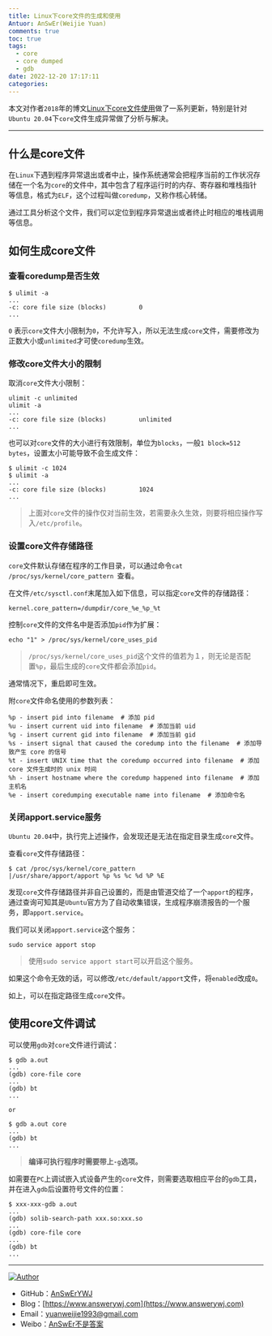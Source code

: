 ```yaml
---
title: Linux下core文件的生成和使用
Antuor: AnSwEr(Weijie Yuan)
comments: true
toc: true
tags:
  - core
  - core dumped
  - gdb
date: 2022-12-20 17:17:11
categories:
---
```


本文对作者`2018`年的博文[Linux下core文件使用](https://answerywj.com/2018/03/07/usage-of-core-in-linux/)做了一系列更新，特别是针对`Ubuntu 20.04`下`core`文件生成异常做了分析与解决。

-----
<!--more-->

## 什么是core文件
在`Linux`下遇到程序异常退出或者中止，操作系统通常会把程序当前的工作状况存储在一个名为`core`的文件中，其中包含了程序运行时的内存、寄存器和堆栈指针等信息，格式为`ELF`，这个过程叫做`coredump`，又称作核心转储。

通过工具分析这个文件，我们可以定位到程序异常退出或者终止时相应的堆栈调用等信息。

## 如何生成core文件
### 查看coredump是否生效
```
$ ulimit -a
...
-c: core file size (blocks)         0
...
```
`0` 表示`core`文件大小限制为`0`，不允许写入，所以无法生成`core`文件，需要修改为正数大小或`unlimited`才可使`coredump`生效。

### 修改core文件大小的限制
取消`core`文件大小限制：
```
ulimit -c unlimited
ulimit -a
...
-c: core file size (blocks)         unlimited
...
```

也可以对`core`文件的大小进行有效限制，单位为`blocks`，一般`1 block=512 bytes`，设置太小可能导致不会生成文件：
```
$ ulimit -c 1024
$ ulimit -a
...
-c: core file size (blocks)         1024
...
```

> 上面对`core`文件的操作仅对当前生效，若需要永久生效，则要将相应操作写入`/etc/profile`。

### 设置core文件存储路径
`core`文件默认存储在程序的工作目录，可以通过命令`cat /proc/sys/kernel/core_pattern
`查看。

在文件`/etc/sysctl.conf`末尾加入如下信息，可以指定`core`文件的存储路径：
```
kernel.core_pattern=/dumpdir/core_%e_%p_%t
```

控制`core`文件的文件名中是否添加`pid`作为扩展：
```
echo "1" > /proc/sys/kernel/core_uses_pid  
```
> `/proc/sys/kernel/core_uses_pid`这个文件的值若为１，则无论是否配置`%p`，最后生成的`core`文件都会添加`pid`。

通常情况下，重启即可生效。

附`core`文件命名使用的参数列表：
```
%p - insert pid into filename  # 添加 pid 
%u - insert current uid into filename  # 添加当前 uid 
%g - insert current gid into filename  # 添加当前 gid 
%s - insert signal that caused the coredump into the filename  # 添加导致产生 core 的信号 
%t - insert UNIX time that the coredump occurred into filename  # 添加 core 文件生成时的 unix 时间 
%h - insert hostname where the coredump happened into filename  # 添加主机名 
%e - insert coredumping executable name into filename  # 添加命令名
```
### 关闭apport.service服务
`Ubuntu 20.04`中，执行完上述操作，会发现还是无法在指定目录生成`core`文件。

查看`core`文件存储路径：
```
$ cat /proc/sys/kernel/core_pattern
|/usr/share/apport/apport %p %s %c %d %P %E
```
发现`core`文件存储路径并非自己设置的，而是由管道交给了一个`apport`的程序，通过查询可知其是`Ubuntu`官方为了自动收集错误，生成程序崩溃报告的一个服务，即`apport.service`。

我们可以关闭`apport.service`这个服务：
```
sudo service apport stop
```
> 使用`sudo service apport start`可以开启这个服务。

如果这个命令无效的话，可以修改`/etc/default/apport`文件，将`enabled`改成`0`。

如上，可以在指定路径生成`core`文件。

## 使用core文件调试
可以使用`gdb`对`core`文件进行调试：
```
$ gdb a.out
...
(gdb) core-file core
...
(gdb) bt 
...

or

$ gdb a.out core
...
(gdb) bt 
...
```
> **编译可执行程序时需要带上`-g`选项。**


如需要在`PC`上调试嵌入式设备产生的`core`文件，则需要选取相应平台的`gdb`工具，并在进入`gdb`后设置符号文件的位置：
```
$ xxx-xxx-gdb a.out
...
(gdb) solib-search-path xxx.so:xxx.so
...
(gdb) core-file core
...
(gdb) bt
...
```

-----

<a href="#"><img src="https://img.shields.io/badge/Author-AnSwErYWJ-blue" alt="Author"></a>
- GitHub：[AnSwErYWJ](https://github.com/AnSwErYWJ)
- Blog：[https://www.answerywj.com](https://www.answerywj.com) 
- Email：[yuanweijie1993@gmail.com](https://mail.google.com)
- Weibo：[AnSwEr不是答案](https://weibo.com/1783591593)
